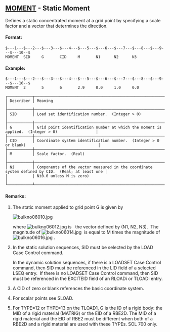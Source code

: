 ## [MOMENT](https://nexus.hexagon.com/documentationcenter/bundle/MSC_Nastran_2022.4/page/Nastran_Combined_Book/qrg/bulkno/TOC.MOMENT.xhtml) - Static Moment

Defines a static concentrated moment at a grid point by specifying a scale factor and a vector that determines the direction.

#### Format:

```nastran
$---1---$---2---$---3---$---4---$---5---$---6---$---7---$---8---$---9---$---10--$
MOMENT  SID     G       CID     M       N1      N2      N3                      
```

#### Example:

```nastran
$---1---$---2---$---3---$---4---$---5---$---6---$---7---$---8---$---9---$---10--$
MOMENT  2       5       6       2.9     0.0     1.0     0.0                     
```

```text
┌───────────┬─────────────────────────────────────────────────────────────────────────────────────────────────┐
│ Describer │ Meaning                                                                                         │
├───────────┼─────────────────────────────────────────────────────────────────────────────────────────────────┤
│ SID       │ Load set identification number.  (Integer > 0)                                                  │
├───────────┼─────────────────────────────────────────────────────────────────────────────────────────────────┤
│ G         │ Grid point identification number at which the moment is applied.  (Integer > 0)                 │
├───────────┼─────────────────────────────────────────────────────────────────────────────────────────────────┤
│ CID       │ Coordinate system identification number.  (Integer > 0 or blank)                                │
├───────────┼─────────────────────────────────────────────────────────────────────────────────────────────────┤
│ M         │ Scale factor.  (Real)                                                                           │
├───────────┼─────────────────────────────────────────────────────────────────────────────────────────────────┤
│ Ni        │ Components of the vector measured in the coordinate system defined by CID.  (Real; at least one │
│           │ Ni0.0 unless M is zero)                                                                         │
└───────────┴─────────────────────────────────────────────────────────────────────────────────────────────────┘
```

#### Remarks:

1. The static moment applied to grid point G is given by

     ![bulkno06010.jpg](https://help-be.hexagonmi.com/bundle/MSC_Nastran_2022.4/page/Nastran_Combined_Book/qrg/bulkno/../../../assets/bulkno06010.jpg?_LANG=enus)  

     where  ![bulkno06012.jpg](https://help-be.hexagonmi.com/bundle/MSC_Nastran_2022.4/page/Nastran_Combined_Book/qrg/bulkno/../../../assets/bulkno06012.jpg?_LANG=enus)  is   the vector defined by (N1, N2, N3).  The magnitude of  ![bulkno06014.jpg](https://help-be.hexagonmi.com/bundle/MSC_Nastran_2022.4/page/Nastran_Combined_Book/qrg/bulkno/../../../assets/bulkno06014.jpg?_LANG=enus)  is equal to M times the magnitude of  ![bulkno06016.jpg](https://help-be.hexagonmi.com/bundle/MSC_Nastran_2022.4/page/Nastran_Combined_Book/qrg/bulkno/../../../assets/bulkno06016.jpg?_LANG=enus) .

2. In the static solution sequences, SID must be selected by the LOAD Case Control command.

     In the dynamic solution sequences, if there is a LOADSET Case Control command, then SID must be referenced in the LID field of a selected LSEQ entry.  If there is no LOADSET Case Control command, then SID must be referenced in the EXCITEID field of an RLOADi or TLOADi entry.

3. A CID of zero or blank references the basic coordinate system.
4. For scalar points see SLOAD.
5. For TYPE=12 or TYPE=13 on the TLOAD1, G is the ID of a rigid body: the MID of a rigid material (MATRIG) or the EID of a RBE2D. The MID of a rigid material and the EID of RBE2 must be different when both of a RBE2D and a rigid material are used with these TYPEs. SOL 700 only.
